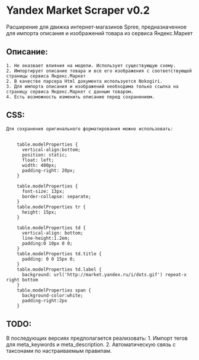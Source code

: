 Yandex Market Scraper v0.2
==========================

Расширение для движка интернет-магазинов Spree, предназначенное для импорта описания и изображений товара из сервиса Яндекс.Маркет

Описание:
---------
    1. Не оказвает влияния на модели. Использует существующую схему.
    2. Импортирует описание товара и все его изображения с соответствующей страницы сервиса Яндекс.Маркет
    2. В качестве парсера Html документа используется Nokogiri.
    3. Для импорта описания и изображений необходима только ссылка на страницу сервиса Яндекс.Маркет с данным товаром.
    4. Есть возможность изменить описание перед сохранением.

CSS:
----
    Для сохранения оригинального форматирования можно использовать:
<pre><code>
    table.modelProperties {
      vertical-align:bottom;
      position: static;
      float: left;
      width: 400px;
      padding-right: 20px;
    }

    table.modelProperties {
      font-size: 13px;
      border-collapse: separate;
    }
    table.modelProperties tr {
      height: 15px;
    }

    table.modelProperties td {
      vertical-align: bottom;
      line-height:1.2em;
      padding:0 10px 0 0;
    }
    table.modelProperties td.title {
      padding: 0 0 15px 0;
    }
    table.modelProperties td.label {
      background: url('http://market.yandex.ru/i/dots.gif') repeat-x right bottom
    }
    table.modelProperties span {
      background-color:white;
      padding-right:2px
    }</code></pre>

TODO:
-----

В последующих версиях предполагается реализовать:
    1. Импорт тегов для meta_keywords и meta_description.
    2. Автоматическую связь с таксонами по настраиваемым правилам.

